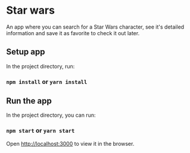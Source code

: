 # Star wars

An app where you can search for a Star Wars character, see it's detailed information and save it as favorite to check it out later.

## Setup app

In the project directory, run:

### `npm install` or `yarn install`

## Run the app

In the project directory, you can run:

### `npm start` or `yarn start`

Open [http://localhost:3000](http://localhost:3000) to view it in the browser.

